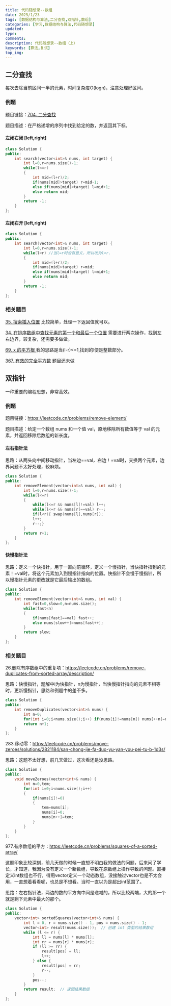 ```yaml
---
title: 代码随想录--数组
date: 2025/1/23
tags: [数据结构与算法,二分查找,双指针,数组]
categories: [学习,数据结构与算法,代码随想录]
updated: 
type: 
comments:
description: 代码随想录--数组（上）
keywords: [算法,复试]
top_img: 
---
```



## 二分查找

每次去除当前区间一半的元素，时间复杂度O(logn)，注意处理好区间。

### 例题
题目链接：[704. 二分查找](https://leetcode.cn/problems/binary-search/)

题目描述：在严格递增的序列中找到给定的数，并返回其下标。
#### 左闭右闭 [left,right]

``` c++
class Solution {
public:
    int search(vector<int>& nums, int target) {
        int l=0,r=nums.size()-1;
        while(l<=r)
        {
            int mid=(l+r)/2;
            if(nums[mid]>target) r=mid-1;
            else if(nums[mid]<target) l=mid+1;
            else return mid;
        }
        return -1;
    }
};

```

#### 左闭右开 [left,right)

``` c++
class Solution {
public:
    int search(vector<int>& nums, int target) {
        int l=0,r=nums.size()-1;
        while(l<r) //当l=r时没有意义，所以改为l<r.
        {
            int mid=(l+r)/2;
            if(nums[mid]>target) r=mid;
            else if(nums[mid]<target) l=mid+1;
            else return mid;
        }
        return -1;
    }
};

```
### 相关题目 

[35. 搜索插入位置](https://leetcode.cn/problems/search-insert-position/)
比较简单，处理一下返回值就可以。

[34. 在排序数组中查找元素的第一个和最后一个位置](https://leetcode.cn/problems/find-first-and-last-position-of-element-in-sorted-array/)
需要进行两次操作，找到左右边界，较复杂，还需要多做做。

[69. x 的平方根 ](https://leetcode.cn/problems/sqrtx/)
我的思路是当(l-r)<=1,找到的l便是整数部分。

[367. 有效的完全平方数](https://leetcode.cn/problems/valid-perfect-square/)
题目还未做



## 双指针

一种重要的编程思想，非常高效。
### 例题
题目链接：https://leetcode.cn/problems/remove-element/

题目描述：给定一个数组 nums 和一个值 val，原地移除所有数值等于 val 的元素，并返回移除后数组的新长度。

#### 左右指针法

思路：从两头向中间移动指针，当左边==val，右边！=val时，交换两个元素，边界问题不太好处理，较麻烦。

``` c++
class Solution {
public:
    int removeElement(vector<int>& nums, int val) {
        int l=0,r=nums.size()-1;
        while(l<=r)
        {
            while(l<=r && nums[l]!=val) l++;
            while(l<=r && nums[r]==val) r--;
            if(l<r){ swap(nums[l],nums[r]);
            l++;
            r--;}
        }
        return r+1;
    }
};
```

#### 快慢指针法 

思路：定义一个快指针，用于一直向前循环，定义一个慢指针，当快指针指到的元素！=val时，将这个元素加入到慢指针指向的位置。快指针不会慢于慢指针，所以慢指针元素的更改就是它最后输出的数组。
``` c++
class Solution {
public:
    int removeElement(vector<int>& nums, int val) {
        int fast=0,slow=0,n=nums.size();
        while(fast<n)
        {
            if(nums[fast]==val) fast++;
            else nums[slow++]=nums[fast++];
        }
        return slow;
    }
};

```

### 相关题目

26.删除有序数组中的重复项：https://leetcode.cn/problems/remove-duplicates-from-sorted-array/description/

思路：快慢指针，题解中i为快指针，n为慢指针，当快慢指针指向的元素不相等时，更新慢指针，思路和例题中的差不多。

``` c++
class Solution {
public:
    int removeDuplicates(vector<int>& nums) {
        int n=0;
        for(int i=0;i<nums.size();i++) if(nums[i]!=nums[n]) nums[++n]=nums[i];
        return n+1;
    }
};
```

283.移动零：https://leetcode.cn/problems/move-zeroes/solutions/2821184/san-chong-jie-fa-duo-yu-yan-you-pei-tu-b-1d3s/

思路：这题不太好想，前几天做过，这次看还是没思路。

``` c++
class Solution {
public:
    void moveZeroes(vector<int>& nums) {
        int n=0,tem;
        for(int i=0;i<nums.size();i++)
        {
            if(nums[i]!=0)
            {
                tem=nums[i];
                nums[i]=0;
                nums[n++]=tem;     
            }
        }
    }
};
```

977.有序数组的平方：https://leetcode.cn/problems/squares-of-a-sorted-array/

这题印象比较深刻，前几天做的时候一直想不明白我的做法的问题，后来问了学长，才知道，我因为没有定义一个新数组，导致在原数组上操作导致的问题。直接定义int数组也不行，得用vector定义一个动态数组，没接触过vector也是不太会用，一直想着看看呢，也总是不想看。当时一直以为是超出int范围了。

思路：左右指针法，两边的数的平方向中间是递减的，所以比较两端，大的那一个就是剩下元素中最大的那个。

``` c++
class Solution {
public:
    vector<int> sortedSquares(vector<int>& nums) {
        int l = 0, r = nums.size() - 1, pos = nums.size() - 1;
        vector<int> result(nums.size());  // 创建 int 类型的结果数组
        while (l <= r) {
            int ll = nums[l] * nums[l];  
            int rr = nums[r] * nums[r];  
            if (ll >= rr) {
                result[pos] = ll;
                l++;
            } else {
                result[pos] = rr;
                r--;
            }
            pos--;
        }
        return result;  // 返回结果数组
    }
};
```
